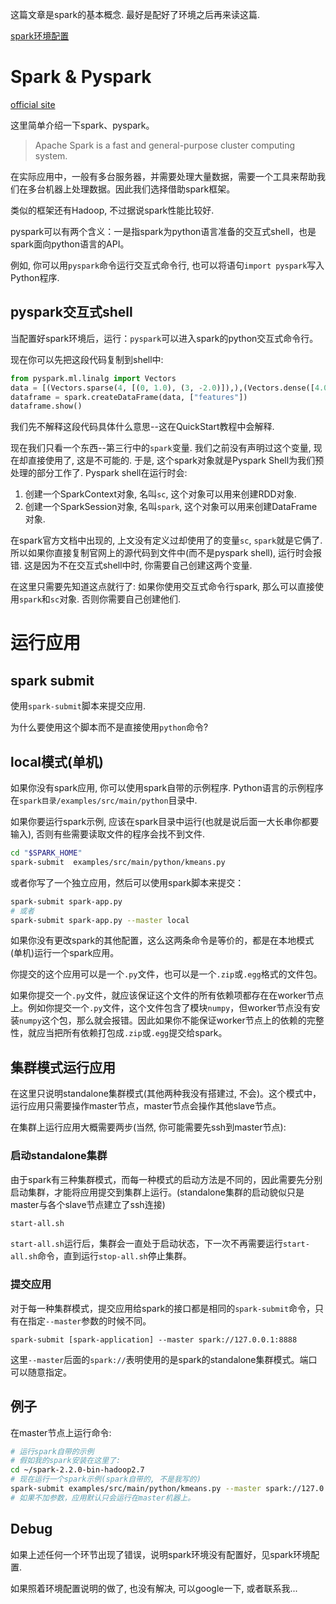 ﻿这篇文章是spark的基本概念. 最好是配好了环境之后再来读这篇.

[spark环境配置](SparkBuild.md)

# Spark & Pyspark

[official site](http://spark.apache.org/)

这里简单介绍一下spark、pyspark。

> Apache Spark is a fast and general-purpose cluster computing system. 

在实际应用中，一般有多台服务器，并需要处理大量数据，需要一个工具来帮助我们在多台机器上处理数据。因此我们选择借助spark框架。

类似的框架还有Hadoop, 不过据说spark性能比较好.

pyspark可以有两个含义：一是指spark为python语言准备的交互式shell，也是spark面向python语言的API。

例如, 你可以用`pyspark`命令运行交互式命令行, 也可以将语句`import pyspark`写入Python程序.

## pyspark交互式shell

当配置好spark环境后，运行：`pyspark`可以进入spark的python交互式命令行。

现在你可以先把这段代码复制到shell中:

```py
from pyspark.ml.linalg import Vectors
data = [(Vectors.sparse(4, [(0, 1.0), (3, -2.0)]),),(Vectors.dense([4.0, 5.0, 0.0, 3.0]),)]
dataframe = spark.createDataFrame(data, ["features"])
dataframe.show()
```

我们先不解释这段代码具体什么意思--这在QuickStart教程中会解释. 

现在我们只看一个东西--第三行中的`spark`变量. 我们之前没有声明过这个变量, 现在却直接使用了, 这是不可能的. 于是, 这个spark对象就是Pyspark Shell为我们预处理的部分工作了. Pyspark shell在运行时会:

1. 创建一个SparkContext对象, 名叫`sc`, 这个对象可以用来创建RDD对象.
2. 创建一个SparkSession对象, 名叫`spark`, 这个对象可以用来创建DataFrame对象.

在spark官方文档中出现的, 上文没有定义过却使用了的变量`sc`, `spark`就是它俩了. 所以如果你直接复制官网上的源代码到文件中(而不是pyspark shell), 运行时会报错. 这是因为不在交互式shell中时, 你需要自己创建这两个变量.

在这里只需要先知道这点就行了: 如果你使用交互式命令行spark, 那么可以直接使用`spark`和`sc`对象. 否则你需要自己创建他们.

# 运行应用

## spark submit

使用`spark-submit`脚本来提交应用. 

为什么要使用这个脚本而不是直接使用`python`命令?

## local模式(单机)

如果你没有spark应用, 你可以使用spark自带的示例程序. Python语言的示例程序在`spark目录/examples/src/main/python`目录中.

如果你要运行spark示例, 应该在spark目录中运行(也就是说后面一大长串你都要输入), 否则有些需要读取文件的程序会找不到文件.

```sh
cd "$SPARK_HOME"
spark-submit  examples/src/main/python/kmeans.py
```

或者你写了一个独立应用，然后可以使用spark脚本来提交：

```sh
spark-submit spark-app.py
# 或者
spark-submit spark-app.py --master local
```

如果你没有更改spark的其他配置，这么这两条命令是等价的，都是在本地模式(单机)运行一个spark应用。

你提交的这个应用可以是一个`.py`文件，也可以是一个`.zip`或`.egg`格式的文件包。

如果你提交一个`.py`文件，就应该保证这个文件的所有依赖项都存在在worker节点上。例如你提交一个`.py`文件，这个文件包含了模块`numpy`，但worker节点没有安装`numpy`这个包，那么就会报错。因此如果你不能保证worker节点上的依赖的完整性，就应当把所有依赖打包成`.zip`或`.egg`提交给spark。

## 集群模式运行应用

在这里只说明standalone集群模式(其他两种我没有搭建过, 不会)。这个模式中，运行应用只需要操作master节点，master节点会操作其他slave节点。

在集群上运行应用大概需要两步(当然, 你可能需要先ssh到master节点): 

### 启动standalone集群

由于spark有三种集群模式，而每一种模式的启动方法是不同的，因此需要先分别启动集群，才能将应用提交到集群上运行。(standalone集群的启动貌似只是master与各个slave节点建立了ssh连接)

```sh
start-all.sh
```

`start-all.sh`运行后，集群会一直处于启动状态，下一次不再需要运行`start-all.sh`命令，直到运行`stop-all.sh`停止集群。

### 提交应用

对于每一种集群模式，提交应用给spark的接口都是相同的`spark-submit`命令，只有在指定`--master`参数的时候不同。

```
spark-submit [spark-application] --master spark://127.0.0.1:8888
```

这里`--master`后面的`spark://`表明使用的是spark的standalone集群模式。端口可以随意指定。

## 例子

在master节点上运行命令:

```sh
# 运行spark自带的示例
# 假如我的spark安装在这里了:
cd ~/spark-2.2.0-bin-hadoop2.7
# 现在运行一个spark示例(spark自带的, 不是我写的)
spark-submit examples/src/main/python/kmeans.py --master spark://127.0.0.1:8888
# 如果不加参数，应用默认只会运行在master机器上。
```

## Debug

如果上述任何一个环节出现了错误，说明spark环境没有配置好，见spark环境配置.

如果照着环境配置说明的做了, 也没有解决, 可以google一下, 或者联系我...

